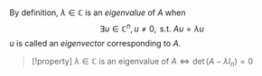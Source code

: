 By definition, $\lambda \in \mathbb{C}$ is an *eigenvalue* of $A$ when $$\exists u \in \mathbb{C}^n, u \neq 0, \text{ s.t. } Au = \lambda u$$ $u$ is called an *eigenvector* corresponding to $A$.
>[!property] 
>$\lambda \in \mathbb{C}$ is an eigenvalue of $A \iff \det(A - \lambda I_n) = 0$



